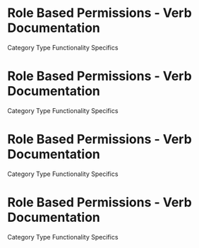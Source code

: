  
# Role Based Permissions - Verb Documentation
 
Category                  Type                      Functionality             Specifics                
 
# Role Based Permissions - Verb Documentation
 
Category                  Type                      Functionality             Specifics                
 
# Role Based Permissions - Verb Documentation
 
Category                  Type                      Functionality             Specifics                
 
# Role Based Permissions - Verb Documentation
 
Category                  Type                      Functionality             Specifics                
